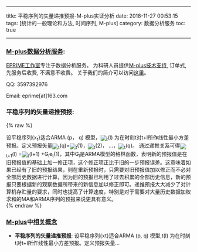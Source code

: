 
---
title: 平稳序列的矢量递推预报-M-plus实证分析
date: 2018-11-27 00:53:15
tags: [统计的一般理论和方法, 时间序列, M-plus]
category: 数据分析服务
toc: true

---



<span></span>
<!-- more -->

### [M-plus](/tags/M-plus/)[数据分析服务](/categories/数据分析服务/):
[EPRIME工作室](http://eprime.cn/)专注于数据分析服务。
为科研人员提供[M-plus技术支持](http://eprime.cn/2018/08/18/EPRIME工作室M-plus代做服务详情/), 订单式, 先服务后收费, 不满意不收费。
关于我们的简介可以访问[这里](http://eprime.cn/2018/08/17/关于EPRIME工作室/)。

QQ: 3597392976

Email: eprime[at]163.com



### 平稳序列的矢量递推预报:

{% raw %}
<div class="p1">设平稳序列{x<sub>t</sub>}适合ARMA (p， q) 模型，<img align="absmiddle" src="/CRFDPIC/R200806043/R200806043.0169.49.15.bmp"><sub>t</sub>(l) 为在时刻t对t+l所作线性最小方差预报。定义预报矢量<img align="absmiddle" src="/CRFDPIC/R200806043/R200806043.0169.50.15.bmp"><sub>t</sub>(q)=<img align="absmiddle" src="/CRFDPIC/R200806043/R200806043.0169.50.26.bmp"><sub>t</sub>(1)，<img align="absmiddle" src="/CRFDPIC/R200806043/R200806043.0169.50.37.bmp"><sub>t</sub>(2)， …，<img align="absmiddle" src="/CRFDPIC/R200806043/R200806043.0169.51.7.bmp"><sub>t</sub>(q)。 通过递推关系可得<img align="absmiddle" src="/CRFDPIC/R200806043/R200806043.0169.51.27.bmp"><sub>t+1</sub>(l) =<img align="absmiddle" src="/CRFDPIC/R200806043/R200806043.0169.51.41.bmp"><sub>t</sub>(l+1) +G<sub>l</sub>e<sub>t</sub>(1)，其中G<sub>l</sub>是ARMA模型的格林函数，表明新的预报值是在旧预报值的基础上加一修正项，这个修正项正比于旧的一步预报误差。这意味着如果已经有了旧的预报结果，则在重新预报时，只需要对旧预报值加以修正而不必对全部历史数据进行计算，因为旧的预报已利用了过去积累的全部历史信息，新的预报只要根据新的观察数据所带来的新信息加以修正即可。递推预报大大减少了对计算机存贮量的要求，同时也提高了计算速度，特别是对于需要对大量历史数据加权求和的MA和ARMA序列的预报来说更具有意义。</div>
{% endraw %}



### [M-plus](/tags/M-plus/)中[相关概念](/categories/数据分析服务)

- **平稳序列的矢量递推预报**: 设平稳序列{xt}适合ARMA (p, q) 模型,t(l) 为在时刻t对t+l所作线性最小方差预报。定义预报矢量...





